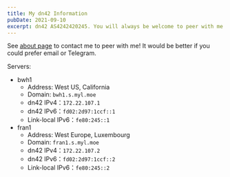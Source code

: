 ```yaml
---
title: My dn42 Information
pubDate: 2021-09-10
excerpt: dn42 AS4242420245. You will always be welcome to peer with me!
---
```


See [about page](/pages/about/) to contact me to peer with me!
It would be better if you could prefer email or Telegram.

Servers:

- bwh1
    - Address: West US, California
    - Domain: `bwh1.s.myl.moe`
    - dn42 IPv4：`172.22.107.1`
    - dn42 IPv6：`fd02:2d97:1ccf::1`
    - Link-local IPv6：`fe80:245::1`
- fran1
    - Address: West Europe, Luxembourg
    - Domain: `fran1.s.myl.moe`
    - dn42 IPv4：`172.22.107.2`
    - dn42 IPv6：`fd02:2d97:1ccf::2`
    - Link-local IPv6：`fe80:245::2`

